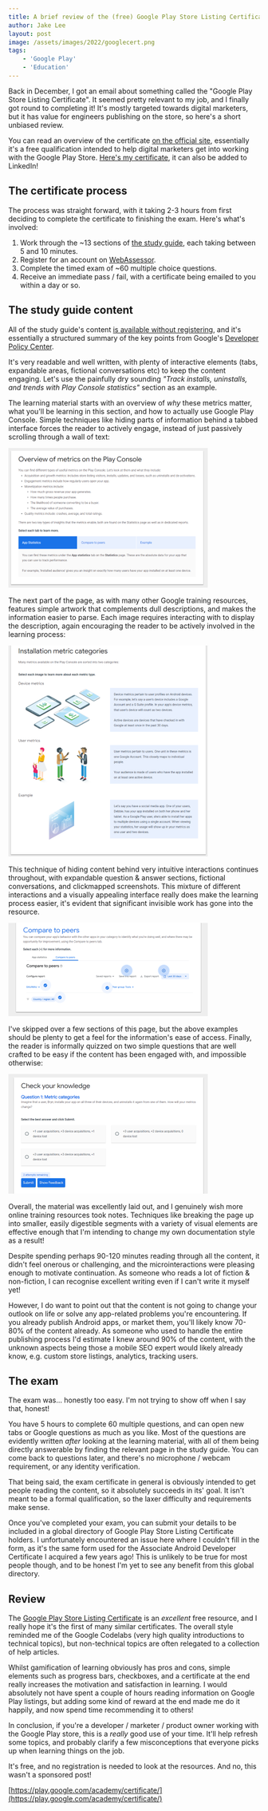 ```yaml
---
title: A brief review of the (free) Google Play Store Listing Certificate as a developer
author: Jake Lee
layout: post
image: /assets/images/2022/googlecert.png
tags:
    - 'Google Play'
    - 'Education'
---
```


Back in December, I got an email about something called the "Google Play Store Listing Certificate". It seemed pretty relevant to my job, and I finally got round to completing it! It's mostly targeted towards digital marketers, but it has value for engineers publishing on the store, so here's a short unbiased review.

You can read an overview of the certificate [on the official site](https://play.google.com/academy/certificate/), essentially it's a free qualification intended to help digital marketers get into working with the Google Play Store. [Here's my certificate](https://www.credential.net/28a85477-e958-4c87-93b0-999ae899e20a#gs.umraom), it can also be added to LinkedIn!

## The certificate process

The process was straight forward, with it taking 2-3 hours from first deciding to complete the certificate to finishing the exam. Here's what's involved:

1. Work through the ~13 sections of [the study guide](https://playacademy.exceedlms.com/student/path/313809), each taking between 5 and 10 minutes.
2. Register for an account on [WebAssessor](https://www.webassessor.com/GooglePlay).
3. Complete the timed exam of ~60 multiple choice questions.
4. Receive an immediate pass / fail, with a certificate being emailed to you within a day or so.

## The study guide content

All of the study guide's content [is available without registering](https://playacademy.exceedlms.com/student/path/313809), and it's essentially a structured summary of the key points from Google's [Developer Policy Center](https://play.google.com/about/developer-content-policy/).

It's very readable and well written, with plenty of interactive elements (tabs, expandable areas, fictional conversations etc) to keep the content engaging. Let's use the painfully dry sounding *"Track installs, uninstalls, and trends with Play Console statistics"* section as an example.

The learning material starts with an overview of *why* these metrics matter, what you'll be learning in this section, and how to actually use Google Play Console. Simple techniques like hiding parts of information behind a tabbed interface forces the reader to actively engage, instead of just passively scrolling through a wall of text:

[![](/assets/images/2022/googlecert-overview-small.png)](/assets/images/2022/googlecert-overview.png)

The next part of the page, as with many other Google training resources, features simple artwork that complements dull descriptions, and makes the information easier to parse. Each image requires interacting with to display the description, again encouraging the reader to be actively involved in the learning process:

[![](/assets/images/2022/googlecert-metrics-small.png)](/assets/images/2022/googlecert-metrics.png)

This technique of hiding content behind very intuitive interactions continues throughout, with expandable question & answer sections, fictional conversations, and clickmapped screenshots. This mixture of different interactions and a visually appealing interface really does make the learning process easier, it's evident that significant invisible work has gone into the resource.

[![](/assets/images/2022/googlecert-peers-small.png)](/assets/images/2022/googlecert-peers.png)

I've skipped over a few sections of this page, but the above examples should be plenty to get a feel for the information's ease of access. Finally, the reader is informally quizzed on two simple questions that are well crafted to be easy if the content has been engaged with, and impossible otherwise:

[![](/assets/images/2022/googlecert-quiz-small.png)](/assets/images/2022/googlecert-quiz.png)

Overall, the material was excellently laid out, and I genuinely wish more online training resources took notes. Techniques like breaking the page up into smaller, easily digestible segments with a variety of visual elements are effective enough that I'm intending to change my own documentation style as a result!

Despite spending perhaps 90-120 minutes reading through all the content, it didn't feel onerous or challenging, and the microinteractions were pleasing enough to motivate continuation. As someone who reads a lot of fiction & non-fiction, I can recognise excellent writing even if I can't write it myself yet!

However, I do want to point out that the content is not going to change your outlook on life or solve any app-related problems you're encountering. If you already publish Android apps, or market them, you'll likely know 70-80% of the content already. As someone who used to handle the entire publishing process I'd estimate I knew around 90% of the content, with the unknown aspects being those a mobile SEO expert would likely already know, e.g. custom store listings, analytics, tracking users.

## The exam

The exam was... honestly too easy. I'm not trying to show off when I say that, honest!

You have 5 hours to complete 60 multiple questions, and can open new tabs or Google questions as much as you like. Most of the questions are evidently written *after* looking at the learning material, with all of them being directly answerable by finding the relevant page in the study guide. You can come back to questions later, and there's no microphone / webcam requirement, or any identity verification.

That being said, the exam certificate in general is obviously intended to get people reading the content, so it absolutely succeeds in its' goal. It isn't meant to be a formal qualification, so the laxer difficulty and requirements make sense.

Once you've completed your exam, you can submit your details to be included in a global directory of Google Play Store Listing Certificate holders. I unfortunately encountered an issue here where I couldn't fill in the form, as it's the same form used for the Associate Android Developer Certificate I acquired a few years ago! This is unlikely to be true for most people though, and to be honest I'm yet to see any benefit from this global directory.

## Review

The [Google Play Store Listing Certificate](https://play.google.com/academy/certificate/) is an *excellent* free resource, and I really hope it's the first of many similar certificates. The overall style reminded me of the Google Codelabs (very high quality introductions to technical topics), but non-technical topics are often relegated to a collection of help articles.

Whilst gamification of learning obviously has pros and cons, simple elements such as progress bars, checkboxes, and a certificate at the end really increases the motivation and satisfaction in learning. I would absolutely not have spent a couple of hours reading information on Google Play listings, but adding some kind of reward at the end made me do it happily, and now spend time recommending it to others!

In conclusion, if you're a developer / marketer / product owner working with the Google Play store, this is a *really* good use of your time. It'll help refresh some topics, and probably clarify a few misconceptions that everyone picks up when learning things on the job.

It's free, and no registration is needed to look at the resources. And no, this wasn't a sponsored post!

[https://play.google.com/academy/certificate/](https://play.google.com/academy/certificate/)